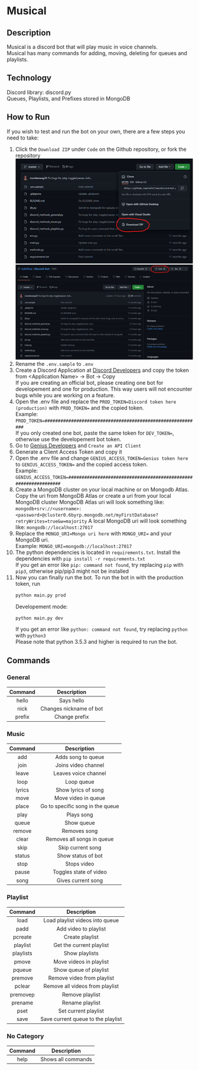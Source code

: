 # Musical
## Description
Musical is a discord bot that will play music in voice channels.<br>
Musical has many commands for adding, moving, deleting for queues and playlists.
## Technology
Discord library: discord.py<br>
Queues, Playlists, and Prefixes stored in MongoDB
## How to Run
If you wish to test and run the bot on your own, there are a few steps you need to take:
1. Click the `Download ZIP` under `Code` on the Github repository, or fork the repository
![Download ZIP](./images/downloadzip.png)
![Fork Repository](./images/forkrepository.png)
2. Rename the `.env.sample` to `.env`
3. Create a Discord Application at [Discord Developers](https://discord.com/developers/applications) and copy the token from \<Application Name\> -> Bot -> Copy<br>
If you are creating an official bot, please creating one bot for developement and one for production. This way users will not encounter bugs while you are working on a feature.
4. Open the .env file and replace the `PROD_TOKEN=Discord token here (production)` with `PROD_TOKEN=` and the copied token.<br>Example: `PROD_TOKEN=###########################################################`<br>
If you only created one bot, paste the same token for `DEV_TOKEN=`, otherwise use the developement bot token.
5. Go to [Genius Developers](https://genius.com/developers) and `Create an API Client`
6. Generate a Client Access Token and copy it
7. Open the .env file and change `GENIUS_ACCESS_TOKEN=Genius token here` to `GENIUS_ACCESS_TOKEN=` and the copied access token.<br>Example: `GENIUS_ACCESS_TOKEN=################################################################`
8. Create a MongoDB cluster on your local machine or on Mongodb Atlas.<br>
Copy the uri from MongoDB Atlas or create a uri from your local MongoDB cluster
MongoDB Atlas uri will look something like: `mongodb+srv://<username>:<password>@cluster0.6byrp.mongodb.net/myFirstDatabase?retryWrites=true&w=majority`
A local MongoDB uri will look something like: `mongodb://localhost:27017`
9. Replace the `MONGO_URI=Mongo uri here` with `MONGO_URI=` and your MongoDB uri.<br>
Example: `MONGO_URI=mongodb://localhost:27017`
10. The python dependencies is located in `requirements.txt`. Install the dependencies with `pip install -r requirements.txt`<br>
If you get an error like `pip: command not found`, try replacing `pip` with `pip3`, otherwise pip/pip3 might not be installed
10. Now you can finally run the bot. To run the bot in with the production token, run
    ```bash
    python main.py prod
    ```
    Developement mode:
    ```bash
    python main.py dev
    ```
    If you get an error like `python: command not found`, try replacing `python` with `python3`<br>
    Please note that python 3.5.3 and higher is required to run the bot.
## Commands
### General
| Command | Description             |
| :-----: | :---------------------: |
| hello   | Says hello              |  
| nick    | Changes nickname of bot |
| prefix  | Change prefix           |
### Music
| Command | Description                      |
| :-----: | :------------------------------: |
| add     | Adds song to queue               |
| join    | Joins video channel              |
| leave   | Leaves voice channel             |
| loop    | Loop queue                       |
| lyrics  | Show lyrics of song              |
| move    | Move video in queue              |
| place   | Go to specific song in the queue |
| play    | Plays song                       |
| queue   | Show queue                       |
| remove  | Removes song                     |
| clear   | Removes all songs in queue       |
| skip    | Skip current song                |
| status  | Show status of bot               |
| stop    | Stops video                      |
| pause   | Toggles state of video           |
| song    | Gives current song               |
### Playlist
| Command   | Description                        |
| :-------: | :--------------------------------: |
| load      | Load playlist videos into queue    |
| padd      | Add video to playlist              |
| pcreate   | Create playlist                    |
| playlist  | Get the current playlist           |
| playlists | Show playlists                     |
| pmove     | Move videos in playlist            |
| pqueue    | Show queue of playlist             |
| premove   | Remove video from playlist         |
| pclear    | Remove all videos from playlist    |
| premovep  | Remove playlist                    |
| prename   | Rename playlist                    |
| pset      | Set current playlist               |
| save      | Save current queue to the playlist |
### No Category
| Command | Description        |
| :-----: | :----------------: |
| help    | Shows all commands |